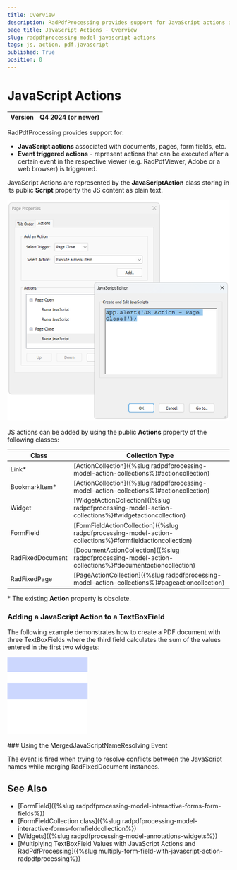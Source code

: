 ```yaml
---
title: Overview 
description: RadPdfProcessing provides support for JavaScript actions and trigger events.
page_title: JavaScript Actions - Overview  
slug: radpdfprocessing-model-javascript-actions 
tags: js, action, pdf,javascript
published: True
position: 0
---
```


# JavaScript Actions  

|Version|**Q4 2024** (or newer)|
|----|----|

RadPdfProcessing provides support for:

*  **JavaScript actions** associated with documents, pages, form fields, etc.
*  **Event triggered actions** - represent actions that can be executed after a certain event in the respective viewer (e.g. RadPdfViewer, Adobe or a web browser) is triggerred.

JavaScript Actions are represented by the **JavaScriptAction** class storing in its public **Script** property the JS content as plain text. 

![PdfProcessing JS Actions Overview](images/js-action-overview.png)   

JS actions can be added by using the public **Actions** property of the following classes: 

|Class|Collection Type|
|----|----|
|Link*|[ActionCollection]({%slug radpdfprocessing-model-action-collections%}#actioncollection)| 
|BookmarkItem*|[ActionCollection]({%slug radpdfprocessing-model-action-collections%}#actioncollection)|
|Widget|[WidgetActionCollection]({%slug radpdfprocessing-model-action-collections%}#widgetactioncollection)| 
|FormField|[FormFieldActionCollection]({%slug radpdfprocessing-model-action-collections%}#formfieldactioncollection)|
|RadFixedDocument|[DocumentActionCollection]({%slug radpdfprocessing-model-action-collections%}#documentactioncollection)| 
|RadFixedPage|[PageActionCollection]({%slug radpdfprocessing-model-action-collections%}#pageactioncollection)|

\* The existing **Action** property is obsolete. 

### Adding a JavaScript Action to a TextBoxField

The following example demonstrates how to create a PDF document with three TextBoxFields where the third field calculates the sum of the values entered in the first two widgets:

![JS Action Sum FormField](images/js-action-sum-form-field.gif)   

<snippet id='codeblock_128'/>
### Using the MergedJavaScriptNameResolving Event

The event is fired when trying to resolve conflicts between the JavaScript names while merging RadFixedDocument instances.

<snippet id='codeblock_129'/>

## See Also

* [FormField]({%slug radpdfprocessing-model-interactive-forms-form-fields%})
* [FormFieldCollection class]({%slug radpdfprocessing-model-interactive-forms-formfieldcollection%})
* [Widgets]({%slug radpdfprocessing-model-annotations-widgets%}) 
* [Multiplying TextBoxField Values with JavaScript Actions and RadPdfProcessing]({%slug multiply-form-field-with-javascript-action-radpdfprocessing%})
